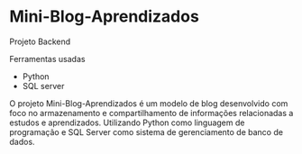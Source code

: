 # Mini-Blog-Aprendizados
Projeto Backend 

Ferramentas usadas

  - Python
  - SQL server

O projeto Mini-Blog-Aprendizados é um modelo de blog desenvolvido com foco no armazenamento e compartilhamento de informações relacionadas a estudos e aprendizados. Utilizando Python como linguagem de programação e SQL Server como sistema de gerenciamento de banco de dados.




